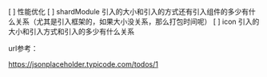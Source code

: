 [ ] 性能优化
[ ] shardModule 引入的大小和引入的方式还有引入组件的多少有什么关系（尤其是引入框架的，如果大小没关系，那么打包时间呢）
[ ] icon 引入的大小和引入方式和引入的多少有什么关系






url参考：

https://jsonplaceholder.typicode.com/todos/1